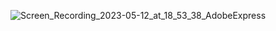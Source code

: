 
![Screen_Recording_2023-05-12_at_18_53_38_AdobeExpress](https://github.com/aymene01/notion-for-efrei/assets/70906904/33cdf138-ad29-4327-94d1-29ebf024e87f)
